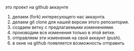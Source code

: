 это проект на github аккаунте

1. делаем (fork) интересующего нас аккаунта.
2. делаем git clone для нашей версии этого репозитория.
3. создаем ветку с предлагаемыми изменениями.
4. производим все изменения только в этой ветке.
5. отправляем эти изменения на свой аккаунт (push).
6. в окне на github появляется возможность отправить
 